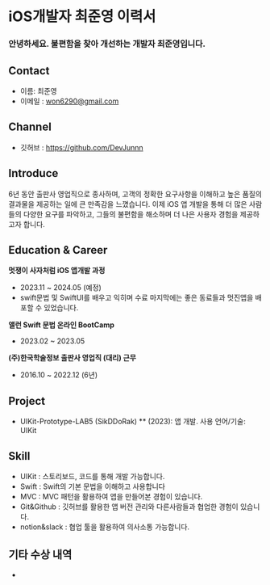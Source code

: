 # iOS개발자 최준영 이력서

### 안녕하세요. 불편함을 찾아 개선하는 개발자 최준영입니다.

## Contact
- 이름: 최준영
- 이메일 : won6290@gmail.com

## Channel
- 깃허브 : https://github.com/DevJunnn

## Introduce

6년 동안 출판사 영업직으로 종사하며, 고객의 정확한 요구사항을 이해하고 높은 품질의 결과물을 제공하는 일에 큰 만족감을 느꼈습니다. 
이제 iOS 앱 개발을 통해 더 많은 사람들의 다양한 요구를 파악하고, 그들의 불편함을 해소하며 더 나은 사용자 경험을 제공하고자 합니다.

## Education & Career

__멋쟁이 사자처럼  iOS 앱개발 과정__
- 2023.11 ~ 2024.05 (예정)
- swift문법 및 SwiftUI를 배우고 익히며 수료 마지막에는 좋은 동료들과 멋진앱을 배포할 수 있었습니다.
  
__앨런 Swift 문법 온라인 BootCamp__
- 2023.02 ~ 2023.05

__(주)한국학술정보 출판사 영업직 (대리) 근무__
- 2016.10 ~ 2022.12 (6년)

## Project
- UIKit-Prototype-LAB5 (SikDDoRak) ** (2023): 앱 개발. 사용 언어/기술: UIKit

##  Skill
- UIKit : 스토리보드, 코드를 통해 개발 가능합니다.
- Swift : Swift의 기본 문법을 이해하고 사용합니다
- MVC : MVC 패턴을 활용하여 앱을 만들어본 경험이 있습니다.
- Git&Github : 깃허브를 활용한 앱 버전 관리와 다른사람들과 협업한 경험이 있습니다.
- notion&slack : 협업 툴을 활용하여 의사소통 가능합니다.

## 기타 수상 내역
- 
